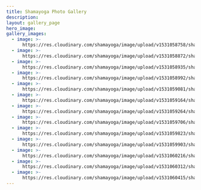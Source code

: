 ```yaml
---
title: Shamayoga Photo Gallery
description:
layout: gallery_page
hero_image:
gallery_images:
  - image: >-
      https://res.cloudinary.com/shamayoga/image/upload/v1531058758/shamayoga.org.uk/everything-yoga/gallery/3KfdUdbA-i25XaGPQgixqD9_6vzcXkRpjT4tPa1GuHOs_NvZVElSFr6_K3yDAm_E4D9UeOGm2gOQqbqp8Q_s0-rj-l80-e30.jpg
  - image: >-
      https://res.cloudinary.com/shamayoga/image/upload/v1531058872/shamayoga.org.uk/everything-yoga/gallery/vlcsnap-error221-1.png
  - image: >-
      https://res.cloudinary.com/shamayoga/image/upload/v1531058935/shamayoga.org.uk/everything-yoga/gallery/12.png
  - image: >-
      https://res.cloudinary.com/shamayoga/image/upload/v1531058992/shamayoga.org.uk/everything-yoga/gallery/PVei9e3R4DpSGVtubackXWo9RrBbfDtFW0D258OcDuccuTaN4roVMx76ng1bRug1QVWqWZw2o_0xIS1YdQ_s0-rj-l80-e30.jpg
  - image: >-
      https://res.cloudinary.com/shamayoga/image/upload/v1531059081/shamayoga.org.uk/everything-yoga/gallery/3.png
  - image: >-
      https://res.cloudinary.com/shamayoga/image/upload/v1531059164/shamayoga.org.uk/everything-yoga/gallery/image31-1.jpg
  - image: >-
      https://res.cloudinary.com/shamayoga/image/upload/v1531059264/shamayoga.org.uk/everything-yoga/gallery/4.png
  - image: >-
      https://res.cloudinary.com/shamayoga/image/upload/v1531059706/shamayoga.org.uk/everything-yoga/gallery/stack.jpg
  - image: >-
      https://res.cloudinary.com/shamayoga/image/upload/v1531059823/shamayoga.org.uk/everything-yoga/gallery/8.png
  - image: >-
      https://res.cloudinary.com/shamayoga/image/upload/v1531059903/shamayoga.org.uk/everything-yoga/gallery/10.png
  - image: >-
      https://res.cloudinary.com/shamayoga/image/upload/v1531060216/shamayoga.org.uk/everything-yoga/gallery/29.png
  - image: >-
      https://res.cloudinary.com/shamayoga/image/upload/v1531060312/shamayoga.org.uk/everything-yoga/gallery/20150607-162744.jpg
  - image: >-
      https://res.cloudinary.com/shamayoga/image/upload/v1531060415/shamayoga.org.uk/everything-yoga/gallery/s0-rj-l80-e30.jpg
---
```


